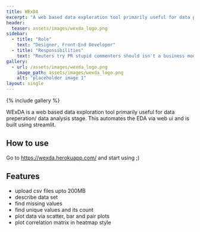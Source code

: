 ```yaml
---
title: WExDA
excerpt: "A web based data exploration tool primarily useful for data preperation/ data analysis stage"
header:
  teaser: assets/images/wexda_logo.png
sidebar:
  - title: "Role"
    text: "Designer, Front-End Developer"
  - title: "Responsibilities"
    text: "Reuters try PR stupid commenters should isn't a business model"
gallery:
  - url: /assets/images/wexda_logo.png
    image_path: assets/images/wexda_logo.png
    alt: "placeholder image 1"
layout: single
---
```

{% include gallery %}

WExDA is a web based data exploration tool primarily useful for data preperation/ data analysis stage. This automates the EDA via web ui and is built using streamlit.

## How to use

Go to https://wexda.herokuapp.com/ and start using ;)

## Features

- upload csv files upto 200MB
- describe data set
- find missing values
- find unique values and its count
- plot data via scatter, bar and pair plots
- plot correlation matrix in heatmap style
